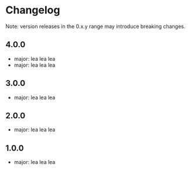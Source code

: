 # Changelog
Note: version releases in the 0.x.y range may introduce breaking changes.

## 4.0.0

- major: lea lea lea 
- major: lea lea lea 

## 3.0.0

- major: lea lea lea 

## 2.0.0

- major: lea lea lea 

## 1.0.0

- major: lea lea lea 
